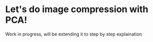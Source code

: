 # Let's do image compression with PCA!

Work in progress, will be extending it to step by step explaination

